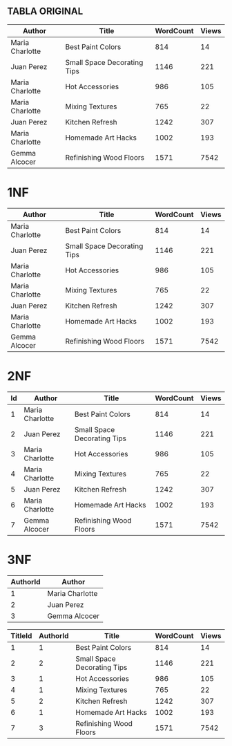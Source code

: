 ## TABLA ORIGINAL

| Author          | Title                       | WordCount | Views |
|-----------------|-----------------------------|-----------|-------|
| Maria Charlotte | Best Paint Colors           | 814       | 14    |
| Juan Perez      | Small Space Decorating Tips | 1146      | 221   |
| Maria Charlotte | Hot Accessories             | 986       | 105   |
| Maria Charlotte | Mixing Textures             | 765       | 22    |
| Juan Perez      | Kitchen Refresh             | 1242      | 307   |
| Maria Charlotte | Homemade Art Hacks          | 1002      | 193   |
| Gemma Alcocer   | Refinishing Wood Floors     | 1571      | 7542  |

# 1NF

| Author          | Title                       | WordCount | Views |
|-----------------|-----------------------------|-----------|-------|
| Maria Charlotte | Best Paint Colors           | 814       | 14    |
| Juan Perez      | Small Space Decorating Tips | 1146      | 221   |
| Maria Charlotte | Hot Accessories             | 986       | 105   |
| Maria Charlotte | Mixing Textures             | 765       | 22    |
| Juan Perez      | Kitchen Refresh             | 1242      | 307   |
| Maria Charlotte | Homemade Art Hacks          | 1002      | 193   |
| Gemma Alcocer   | Refinishing Wood Floors     | 1571      | 7542  |

# 2NF

| Id | Author          | Title                       | WordCount | Views |
|----|-----------------|-----------------------------|-----------|-------|
| 1  | Maria Charlotte | Best Paint Colors           | 814       | 14    |
| 2  | Juan Perez      | Small Space Decorating Tips | 1146      | 221   |
| 3  | Maria Charlotte | Hot Accessories             | 986       | 105   |
| 4  | Maria Charlotte | Mixing Textures             | 765       | 22    |
| 5  | Juan Perez      | Kitchen Refresh             | 1242      | 307   |
| 6  | Maria Charlotte | Homemade Art Hacks          | 1002      | 193   |
| 7  | Gemma Alcocer   | Refinishing Wood Floors     | 1571      | 7542  |

# 3NF


| AuthorId | Author          | 
|----------|-----------------|
| 1        | Maria Charlotte | 
| 2        | Juan Perez      | 
| 3        | Gemma Alcocer   | 



| TitleId | AuthorId | Title                       | WordCount | Views |
|---------|----------|-----------------------------|-----------|-------|
| 1       | 1        | Best Paint Colors           | 814       | 14    |
| 2       | 2        | Small Space Decorating Tips | 1146      | 221   |
| 3       | 1        | Hot Accessories             | 986       | 105   |
| 4       | 1        | Mixing Textures             | 765       | 22    |
| 5       | 2        | Kitchen Refresh             | 1242      | 307   |
| 6       | 1        | Homemade Art Hacks          | 1002      | 193   |
| 7       | 3        | Refinishing Wood Floors     | 1571      | 7542  |


